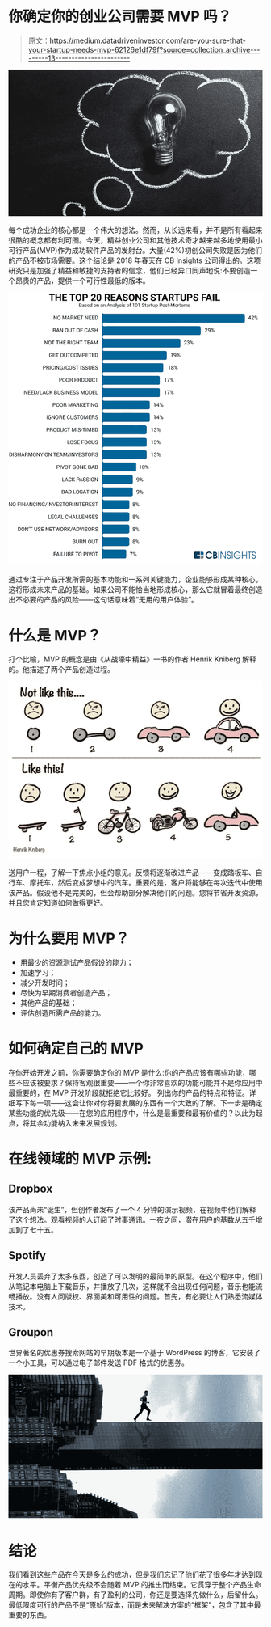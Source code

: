 # 你确定你的创业公司需要 MVP 吗？

> 原文：<https://medium.datadriveninvestor.com/are-you-sure-that-your-startup-needs-mvp-62126e1df79f?source=collection_archive---------13----------------------->

![](img/343035e52fe7576333dc0e33f4203303.png)

每个成功企业的核心都是一个伟大的想法。然而，从长远来看，并不是所有看起来很酷的概念都有利可图。今天，精益创业公司和其他技术奇才越来越多地使用最小可行产品(MVP)作为成功软件产品的发射台。大量(42%)初创公司失败是因为他们的产品不被市场需要。这个结论是 2018 年春天在 CB Insights 公司得出的。这项研究只是加强了精益和敏捷的支持者的信念，他们已经异口同声地说:不要创造一个昂贵的产品，提供一个可行性最低的版本。

![](img/22071cafa807cf9b88ec429574ce6600.png)

通过专注于产品开发所需的基本功能和一系列关键能力，企业能够形成某种核心，这将形成未来产品的基础。如果公司不能恰当地形成核心，那么它就冒着最终创造出不必要的产品的风险——这句话意味着“无用的用户体验”。

# 什么是 MVP？

打个比喻，MVP 的概念是由《从战壕中精益》一书的作者 Henrik Kniberg 解释的。他描述了两个产品创造过程。

![](img/8379c12d21c0c9684c4909ba305c7e26.png)

送用户一程，了解一下焦点小组的意见。反馈将逐渐改进产品——变成踏板车、自行车、摩托车，然后变成梦想中的汽车。重要的是，客户将能够在每次迭代中使用该产品。假设他不是完美的，但会帮助部分解决他们的问题。您将节省开发资源，并且您肯定知道如何做得更好。

# 为什么要用 MVP？

*   用最少的资源测试产品假设的能力；
*   加速学习；
*   减少开发时间；
*   尽快为早期消费者创造产品；
*   其他产品的基础；
*   评估创造所需产品的能力。

# 如何确定自己的 MVP

在你开始开发之前，你需要确定你的 MVP 是什么:你的产品应该有哪些功能，哪些不应该被要求？保持客观很重要——一个你非常喜欢的功能可能并不是你应用中最重要的，在 MVP 开发阶段就拒绝它比较好。
列出你的产品的特点和特征。详细写下每一项——这会让你对你将要发展的东西有一个大致的了解。下一步是确定某些功能的优先级——在您的应用程序中，什么是最重要和最有价值的？以此为起点，将其余功能纳入未来发展规划。

# 在线领域的 MVP 示例:

## Dropbox

该产品尚未“诞生”，但创作者发布了一个 4 分钟的演示视频，在视频中他们解释了这个想法。观看视频的人订阅了时事通讯。一夜之间，潜在用户的基数从五千增加到了七十五。

## Spotify

开发人员丢弃了太多东西，创造了可以发明的最简单的原型。在这个程序中，他们从笔记本电脑上下载音乐，并播放了几次，这样就不会出现任何问题，音乐也能流畅播放。没有人问版权、界面美和可用性的问题。首先，有必要让人们熟悉流媒体技术。

## Groupon

世界著名的优惠券搜索网站的早期版本是一个基于 WordPress 的博客，它安装了一个小工具，可以通过电子邮件发送 PDF 格式的优惠券。

![](img/63680528839aed2231cb0967e2052a5a.png)

# 结论

我们看到这些产品在今天是多么的成功，但是我们忘记了他们花了很多年才达到现在的水平。平衡产品优先级不会随着 MVP 的推出而结束。它贯穿于整个产品生命周期。即使你有了客户群，有了盈利的公司，你还是要选择先做什么，后留什么。最低限度可行的产品不是“原始”版本，而是未来解决方案的“框架”，包含了其中最重要的东西。